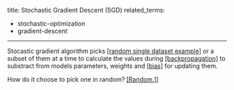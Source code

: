 title: Stochastic Gradient Descent (SGD)
related_terms:
 - stochastic-optimization
 - gradient-descent
---
Stocastic gradient algorithm picks [[random single dataset example]][1] 
or a subset of them at a time to calculate the values during [[backpropagation]][2] to 
substract from models parameters, weights and [[bias]][3] for updating them.

How do it choose to pick one in random? [[Random.]][4]] 

[1]: https://towardsdatascience.com/stochastic-gradient-descent-clearly-explained-53d239905d31
[2]: /terms/Backpropagation
[3]: /terms/Bias
[4]: https://web.stanford.edu/class/ee270/scribes/lecture16.pdf
